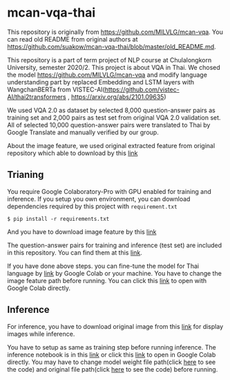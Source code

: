 # mcan-vqa-thai

This repository is originally from https://github.com/MILVLG/mcan-vqa. You can read old README from original authors at https://github.com/suakow/mcan-vqa-thai/blob/master/old_README.md.

This repository is a part of term project of NLP course at Chulalongkorn University, semester 2020/2. This project is about VQA in Thai. We chosed the model https://github.com/MILVLG/mcan-vqa and modify language understanding part by replaced Embedding and LSTM layers with WangchanBERTa from VISTEC-AI(https://github.com/vistec-AI/thai2transformers , https://arxiv.org/abs/2101.09635)

We used VQA 2.0 as dataset by selected 8,000 question-answer pairs as training set and 2,000 pairs as test set from original VQA 2.0 validation set. All of selected 10,000 question-answer pairs were translated to Thai by Google Translate and manually verified by our group.

About the image feature, we used original extracted feature from original repository which able to download by this [link](https://awma1-my.sharepoint.com/personal/yuz_l0_tn/_layouts/15/onedrive.aspx?id=%2Fpersonal%2Fyuz%5Fl0%5Ftn%2FDocuments%2Fshare%2Fmscoco%5Fbottom%5Fup%5Ffeatures&originalPath=aHR0cHM6Ly9hd21hMS1teS5zaGFyZXBvaW50LmNvbS86ZjovZy9wZXJzb25hbC95dXpfbDBfdG4vRXNmQmxibUsxUVpGaENPRnByNGM1SFVCelVWMGFIMmgxTWNuUEcxaldBeHl0UT9ydGltZT1TWE1KZjE0WjJVZw)

## Trianing

You require Google Colaboratory-Pro with GPU enabled for training and inference. If you setup you own environment, you can download dependencies required by this project with `requirement.txt`

```
$ pip install -r requirements.txt
```

And you have to download image feature by this [link](https://awma1-my.sharepoint.com/personal/yuz_l0_tn/_layouts/15/onedrive.aspx?id=%2Fpersonal%2Fyuz%5Fl0%5Ftn%2FDocuments%2Fshare%2Fmscoco%5Fbottom%5Fup%5Ffeatures&originalPath=aHR0cHM6Ly9hd21hMS1teS5zaGFyZXBvaW50LmNvbS86ZjovZy9wZXJzb25hbC95dXpfbDBfdG4vRXNmQmxibUsxUVpGaENPRnByNGM1SFVCelVWMGFIMmgxTWNuUEcxaldBeHl0UT9ydGltZT1TWE1KZjE0WjJVZw)

The question-answer pairs for training and inference (test set) are included in this repository. You can find them at this [link](https://github.com/suakow/mcan-vqa-thai/tree/master/datasets/vqa).

If you have done above steps. you can fine-tune the model for Thai language by [link](https://github.com/suakow/mcan-vqa-thai/blob/master/run_training.ipynb) by Google Colab or your machine. You have to change the image feature path before running. You can click this [link](https://colab.research.google.com/github/suakow/mcan-vqa-thai/blob/master/run_training.ipynb) to open with Google Colab directly.
 
## Inference

For inference, you have to download original image from this [link](http://images.cocodataset.org/zips/val2014.zip) for display images while inference.

You have to setup as same as training step before running inference. The inference notebook is in this [link](https://github.com/suakow/mcan-vqa-thai/blob/master/run_inference.ipynb) or click this [link](https://colab.research.google.com/github/suakow/mcan-vqa-thai/blob/master/run_inference.ipynb) to open in Google Colab directly. You may have to change model weight file path(click [here](https://colab.research.google.com/github/suakow/mcan-vqa-thai/blob/master/run_inference.ipynb#scrollTo=mVsSPS24hYDl) to see the code) and original file path(click [here](https://colab.research.google.com/github/suakow/mcan-vqa-thai/blob/master/run_inference.ipynb#scrollTo=1iLQ3seHbnR-) to see the code) before running.
